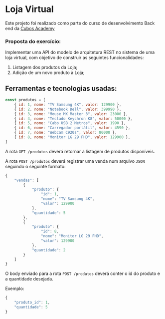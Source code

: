 # Loja Virtual 

Este projeto foi realizado como parte do curso de desenvolvimento Back end da [Cubos Academy](https://cubos.academy/)

### Proposta do exercício: 

Implementar uma API do modelo de arquitetura REST no sistema de uma loja virtual, com objetivo de construir as seguintes funcionalidades: 
1. Listagem dos produtos da Loja;
2. Adição de um novo produto à Loja;

## Ferramentas e tecnologias usadas:

```javascript
const produtos = [
    { id: 1, nome: "TV Samsung 4K", valor: 129900 },
    { id: 2, nome: "Notebook Dell", valor: 399990 },
    { id: 3, nome: "Mouse MX Master 3", valor: 23000 },
    { id: 4, nome: "Teclado Keychron K8", valor: 50000 },
    { id: 5, nome: "Cabo USB 2 Metros", valor: 1990 },
    { id: 6, nome: "Carregador portátil", valor: 4590 },
    { id: 7, nome: "Webcam C920s", valor: 80000 },
    { id: 8, nome: "Monitor LG 29 FHD", valor: 129900 },
]
```

A rota `GET /produtos` deverá retornar a listagem de produtos disponíveis.

A rota `POST /produtos` deverá registrar uma venda num arquivo `JSON` seguindo o seguinte formato:

```javascript
{
    "vendas": [
        {
            "produto": {
                "id": 1,
                "nome": "TV Samsung 4K",
                "valor": 129900
            },
            "quantidade": 5
        },
        {
            "produto": {
                "id": 8,
                "nome": "Monitor LG 29 FHD",
                "valor": 129900
            },
            "quantidade": 2
        }
    ]
}
```

O body enviado para a rota `POST /produtos` deverá conter o id do produto e a quantidade desejada.

Exemplo:

```javascript
{
    "produto_id": 1,
    "quantidade": 5
}
```

